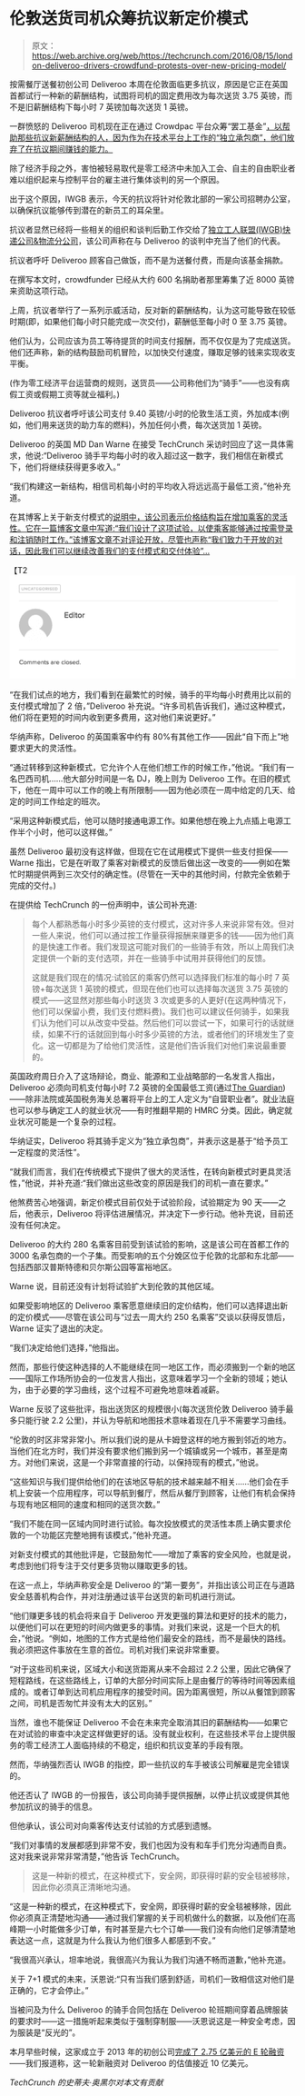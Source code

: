 # 伦敦送货司机众筹抗议新定价模式 

> 原文：<https://web.archive.org/web/https://techcrunch.com/2016/08/15/london-deliveroo-drivers-crowdfund-protests-over-new-pricing-model/>

按需餐厅送餐初创公司 Deliveroo 本周在伦敦面临更多抗议，原因是它正在英国首都试行一种新的薪酬结构，试图将司机的固定费用改为每次送货 3.75 英镑，而不是旧薪酬结构下每小时 7 英镑加每次送货 1 英镑。

一群愤怒的 Deliveroo 司机现在正在通过 Crowdpac 平台众筹“罢工基金”[，以帮助那些抗议新薪酬结构的人，因为作为在技术平台上工作的“独立承包商”，他们放弃了在抗议期间赚钱的能力。](https://web.archive.org/web/20230131172449/https://www.crowdpac.co.uk/campaigns/47/the-deliveroostrike)

除了经济手段之外，害怕被轻易取代是零工经济中未加入工会、自主的自由职业者难以组织起来与控制平台的雇主进行集体谈判的另一个原因。

出于这个原因，IWGB 表示，今天的抗议将针对伦敦北部的一家公司招聘办公室，以确保抗议能够传到潜在的新员工的耳朵里。

抗议者显然已经将一些相关的组织和谈判后勤工作交给了[独立工人联盟(IWGB)快递公司&物流分公司](https://web.archive.org/web/20230131172449/https://iwgbclb.wordpress.com/2016/08/14/deliveroo-strike-update-3/)，该公司声称在与 Deliveroo 的谈判中充当了他们的代表。

抗议者呼吁 Deliveroo 顾客自己做饭，而不是为送餐付费，而是向该基金捐款。

在撰写本文时，crowdfunder 已经从大约 600 名捐助者那里筹集了近 8000 英镑来资助这项行动。

上周，抗议者举行了一系列示威活动，反对新的薪酬结构，认为这可能导致在较低时期(即，如果他们每小时只能完成一次交付)，薪酬低至每小时 0 至 3.75 英镑。

他们认为，公司应该为员工等待提货的时间支付报酬，而不仅仅是为了完成送货。他们还声称，新的结构鼓励司机冒险，以加快交付速度，赚取足够的钱来实现收支平衡。

(作为零工经济平台运营商的规则，送货员——公司称他们为“骑手”——也没有病假工资或假期工资等就业福利。)

Deliveroo 抗议者呼吁该公司支付 9.40 英镑/小时的伦敦生活工资，外加成本(例如，他们用来送货的助力车的燃料)，外加任何小费，每次送货加 1 英镑。

Deliveroo 的英国 MD Dan Warne 在接受 TechCrunch 采访时回应了这一具体需求，他说:“Deliveroo 骑手平均每小时的收入超过这一数字，我们相信在新模式下，他们将继续获得更多收入。”

“我们构建这一新结构，相信司机每小时的平均收入将远远高于最低工资，”他补充道。

在其博客上关于新支付模式的[说明中，该公司表示价格结构旨在增加乘客的灵活性。它在一篇博客文章中写道:“我们设计了这项试验，以使乘客能够通过按需登录和注销随时工作。”该博客文章不对评论开放，尽管也声称“我们致力于开放的对话，因此我们可以继续改善我们的支付模式和交付体验”…](https://web.archive.org/web/20230131172449/https://deliveroo.co.uk/blog/uncategorised/note-rider-payment-model-trialling-london/)

【T2![Screen Shot 2016-08-15 at 3.36.03 PM](img/fc2739955d7ad0d4b622bc6f5ba13514.png)

“在我们试点的地方，我们看到在最繁忙的时候，骑手的平均每小时费用比以前的支付模式增加了 2 倍，”Deliveroo 补充说。“许多司机告诉我们，通过这种模式，他们将在更短的时间内收到更多费用，这对他们来说更好。”

华纳声称，Deliveroo 的英国乘客中约有 80%有其他工作——因此“自下而上”地要求更大的灵活性。

“通过转移到这种新模式，它允许个人在他们想工作的时候工作，”他说。“我们有一名巴西司机……他大部分时间是一名 DJ，晚上则为 Deliveroo 工作。在旧的模式下，他在一周中可以工作的晚上有所限制——因为他必须在一周中给定的几天、给定的时间工作给定的班次。

“采用这种新模式后，他可以随时接通电源工作。如果他想在晚上九点插上电源工作半个小时，他可以这样做。”

虽然 Deliveroo 最初没有这样做，但现在它在试用模式下提供一些支付担保——Warne 指出，它是在听取了乘客对新模式的反馈后做出这一改变的——例如在繁忙时期提供两到三次交付的确定性。(尽管在一天中的其他时间，付款完全依赖于完成的交付。)

在提供给 TechCrunch 的一份声明中，该公司补充道:

> 每个人都熟悉每小时多少英镑的支付模式，这对许多人来说非常有效。但对一些人来说，他们可以通过按工作量获得报酬来赚更多的钱——因为他们真的是快速工作者。我们发现这可能对我们的一些骑手有效，所以上周我们决定提供一个新的支付选项，并在一些骑手中试用并获得他们的反馈。
> 
> 这就是我们现在的情况:试验区的乘客仍然可以选择我们标准的每小时 7 英镑+每次送货 1 英镑的模式，但现在他们也可以选择每次送货 3.75 英镑的模式——这显然对那些每小时送货 3 次或更多的人更好(在这两种情况下，他们可以保留小费，我们支付燃料费)。我们也可以建议任何骑手，如果我们认为他们可以从改变中受益。然后他们可以尝试一下，如果可行的话就继续，如果不行的话就回到每小时多少英镑的方法，或者他们的环境发生了变化。这一切都是为了给他们灵活性，这是他们告诉我们对他们来说最重要的。

英国政府周日介入了这场辩论，商业、能源和工业战略部的一名发言人指出，Deliveroo 必须向司机支付每小时 7.2 英镑的全国最低工资(通过[The Guardian](https://web.archive.org/web/20230131172449/https://www.theguardian.com/society/2016/aug/14/deliveroo-told-it-must-pay-workers-minimum-wage))——除非法院或英国税务海关总署将平台上的工人定义为“自营职业者”。就业法庭也可以参与确定工人的就业状况——有时推翻早期的 HMRC 分类。因此，确定就业状况可能是一个复杂的过程。

华纳证实，Deliveroo 将其骑手定义为“独立承包商”，并表示这是基于“给予员工一定程度的灵活性”。

“就我们而言，我们在传统模式下提供了很大的灵活性，在转向新模式时更具灵活性，”他说，并补充道:“我们做出这些改变的原因是我们的司机一直在要求。”

他煞费苦心地强调，新定价模式目前仅处于试验阶段，试验期定为 90 天——之后，他表示，Deliveroo 将评估进展情况，并决定下一步行动。他补充说，目前还没有任何决定。

Deliveroo 的大约 280 名乘客目前受到该试验的影响，这是该公司在首都工作的 3000 名承包商的一个子集。而受影响的五个分娩区位于伦敦的北部和东北部——包括西部汉普斯特德和贝尔斯公园等富裕地区。

Warne 说，目前还没有计划将试验扩大到伦敦的其他区域。

如果受影响地区的 Deliveroo 乘客愿意继续旧的定价结构，他们可以选择退出新的定价模式——尽管在该公司与“过去一周大约 250 名乘客”交谈以获得反馈后，Warne 证实了退出的决定。

“我们决定给他们选择，”他指出。

然而，那些行使这种选择的人不能继续在同一地区工作，而必须搬到一个新的地区——国际工作场所协会的一位发言人指出，这意味着学习一个全新的领域；她认为，由于必要的学习曲线，这个过程不可避免地意味着减薪。

Warne 反驳了这些批评，指出送货区的规模很小(每次送货伦敦 Deliveroo 骑手最多只能行驶 2.2 公里)，并认为导航和地图技术意味着现在几乎不需要学习曲线。

“伦敦的时区非常非常小。所以我们说的是从卡姆登这样的地方搬到邻近的地方。当他们在北方时，我们并没有要求他们搬到另一个城镇或另一个城市，甚至是南方。对他们来说，这是一个非常直接的行动，以保持现有的模式，”他说。

“这些知识与我们提供给他们的在该地区导航的技术越来越不相关……他们会在手机上安装一个应用程序，可以导航到餐厅，然后从餐厅到顾客，让他们有机会保持与现有地区相同的速度和相同的送货次数。”

“我们不能在同一区域内同时进行试验。每次投放模式的灵活性本质上确实要求伦敦的一个功能区完整地拥有该模式，”他补充道。

对新支付模式的其他批评是，它鼓励匆忙——增加了乘客的安全风险，也就是说，考虑到他们将专注于交付更多货物以赚取更多的钱。

在这一点上，华纳声称安全是 Deliveroo 的“第一要务”，并指出该公司正在与道路安全慈善机构合作，并对注册通过该平台送货的新司机进行测试。

“他们赚更多钱的机会将来自于 Deliveroo 开发更强的算法和更好的技术的能力，以便他们可以在更短的时间内做更多的事情。对我们来说，这是一个巨大的机会，”他说。“例如，地图的工作方式是给他们最安全的路线，而不是最快的路线。我必须把这件事放在生意的首位。司机对我们来说非常重要。

“对于这些司机来说，区域大小和送货距离从来不会超过 2.2 公里，因此它确保了短程路线，在这些路线上，订单的大部分时间实际上是由餐厅的等待时间等因素组成的。或者订单到达司机应用程序的接受时间。因为距离很短，所以从餐馆到顾客之间，司机是否匆忙并没有太大的区别。”

当然，谁也不能保证 Deliveroo 不会在未来完全取消其旧的薪酬结构——如果它在对试验的审查中决定这样做更好的话。没有就业权利，在这些技术平台上提供服务的零工经济工人面临持续的不稳定，组织和抗议变革的手段有限。

然而，华纳强烈否认 IWGB 的指控，即一些抗议的车手被该公司解雇是完全错误的。

他还否认了 IWGB 的一份报告，该公司向骑手提供报酬，以停止抗议或提供其他参加抗议的骑手的信息。

但他承认，该公司对向乘客传达支付试验的方式感到遗憾。

“我们对事情的发展都感到非常不安，我们也因为没有和车手们充分沟通而自责。这对我来说非常非常清楚，”他告诉 TechCrunch。

> 这是一种新的模式，在这种模式下，安全网，即获得时薪的安全毯被移除，因此你必须真正清晰地沟通。

“这是一种新的模式，在这种模式下，安全网，即获得时薪的安全毯被移除，因此你必须真正清楚地沟通——通过我们掌握的关于司机做什么的数据，以及他们在高峰期一小时能做多少订单，有时甚至是六七个订单——我们没有向他们足够清楚地表达这一点，这就是为什么我认为他们很多人都感到不安。”

“我很高兴承认，坦率地说，我很高兴为我认为我们沟通不畅而道歉，”他补充道。

关于 7+1 模式的未来，沃恩说:“只有当我们感到舒适，司机们一致相信这对他们是正确的，它才会停止。”

当被问及为什么 Deliveroo 的骑手合同包括在 Deliveroo 轮班期间穿着品牌服装的要求时——这一措施听起来类似于强制穿制服——沃恩说这是一种安全考虑，因为服装是“反光的”。

本月早些时候，这家成立于 2013 年的初创公司[完成了 2.75 亿美元的 E 轮融资](https://web.archive.org/web/20230131172449/https://techcrunch.com/2016/08/05/food-startup-deliveroo-raises-275m-as-uber-eats-into-its-european-market/)——我们报道称，这一轮新融资对 Deliveroo 的估值接近 10 亿美元。

*TechCrunch 的史蒂夫·奥黑尔对本文有贡献*